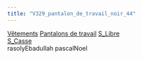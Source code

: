 ```yaml
---
title: "V329_pantalon_de_travail_noir_44"
---
```


[Vêtements](notes/equipements/L_Vetements.md) [Pantalons de travail](notes/equipements/vetements/V_PantalonsDeTravail.md) [S_Libre](notes/statut/S_Libre.md)\
[S_Casse](notes/statut/S_Casse.md)\
rasolyEbadullah
pascalNoel